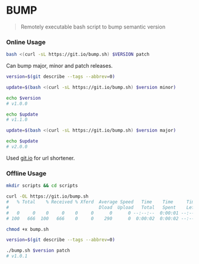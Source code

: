 # BUMP

> Remotely executable bash script to bump semantic version

### Online Usage

```sh
bash <(curl -sL https://git.io/bump.sh) $VERSION patch
````

Can bump major, minor and patch releases.

```sh
version=$(git describe --tags --abbrev=0)

update=$(bash <(curl -sL https://git.io/bump.sh) $version minor)

echo $version
# v1.0.0

echo $update
# v1.1.0

update=$(bash <(curl -sL https://git.io/bump.sh) $version major)

echo $update
# v2.0.0
```

Used [git.io](https://github.blog/2011-11-10-git-io-github-url-shortener/) for url shortener.

### Offline Usage

```sh
mkdir scripts && cd scripts

curl -OL https://git.io/bump.sh
#   % Total    % Received % Xferd  Average Speed   Time    Time     Time  Current
#                                  Dload  Upload   Total   Spent    Left  Speed
#   0     0    0     0    0     0      0      0 --:--:--  0:00:01 --:--:--     0
# 100   666  100   666    0     0    290      0  0:00:02  0:00:02 --:--:--  1503

chmod +x bump.sh

version=$(git describe --tags --abbrev=0)

./bump.sh $version patch
# v1.0.1
```
